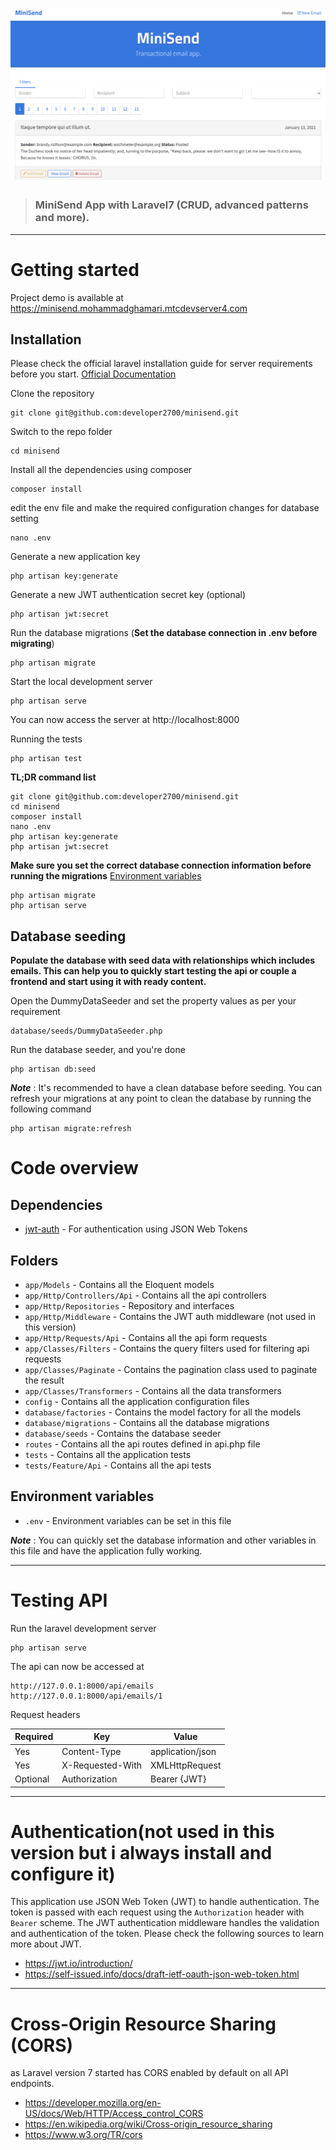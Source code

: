 # ![MiniSend Rest](minisend.png)
> ### MiniSend App with Laravel7 (CRUD, advanced patterns and more).

----------

# Getting started
Project demo is available at https://minisend.mohammadghamari.mtcdevserver4.com
                                     
## Installation

Please check the official laravel installation guide for server requirements before you start. [Official Documentation](https://laravel.com/docs/7.x/installation)


Clone the repository

    git clone git@github.com:developer2700/minisend.git

Switch to the repo folder

    cd minisend

Install all the dependencies using composer

    composer install

edit the env file and make the required configuration changes for database setting

    nano .env 

Generate a new application key

    php artisan key:generate

Generate a new JWT authentication secret key (optional)

    php artisan jwt:secret

Run the database migrations (**Set the database connection in .env before migrating**)

    php artisan migrate

Start the local development server

    php artisan serve

You can now access the server at http://localhost:8000

Running the tests  

    php artisan test

**TL;DR command list**

    git clone git@github.com:developer2700/minisend.git
    cd minisend
    composer install
    nano .env 
    php artisan key:generate
    php artisan jwt:secret 
    
**Make sure you set the correct database connection information before running the migrations** [Environment variables](#environment-variables)

    php artisan migrate
    php artisan serve

## Database seeding

**Populate the database with seed data with relationships which includes emails. This can help you to quickly start testing the api or couple a frontend and start using it with ready content.**

Open the DummyDataSeeder and set the property values as per your requirement

    database/seeds/DummyDataSeeder.php

Run the database seeder, and you're done

    php artisan db:seed

***Note*** : It's recommended to have a clean database before seeding. You can refresh your migrations at any point to clean the database by running the following command

    php artisan migrate:refresh

# Code overview

## Dependencies

- [jwt-auth](https://github.com/tymondesigns/jwt-auth) - For authentication using JSON Web Tokens

## Folders

- `app/Models` - Contains all the Eloquent models
- `app/Http/Controllers/Api` - Contains all the api controllers
- `app/Http/Repositories` - Repository and interfaces
- `app/Http/Middleware` - Contains the JWT auth middleware (not used in this version)
- `app/Http/Requests/Api` - Contains all the api form requests
- `app/Classes/Filters` - Contains the query filters used for filtering api requests
- `app/Classes/Paginate` - Contains the pagination class used to paginate the result
- `app/Classes/Transformers` - Contains all the data transformers
- `config` - Contains all the application configuration files
- `database/factories` - Contains the model factory for all the models
- `database/migrations` - Contains all the database migrations
- `database/seeds` - Contains the database seeder
- `routes` - Contains all the api routes defined in api.php file
- `tests` - Contains all the application tests
- `tests/Feature/Api` - Contains all the api tests

## Environment variables

- `.env` - Environment variables can be set in this file

***Note*** : You can quickly set the database information and other variables in this file and have the application fully working.

----------

# Testing API

Run the laravel development server

    php artisan serve

The api can now be accessed at

    http://127.0.0.1:8000/api/emails
    http://127.0.0.1:8000/api/emails/1

Request headers

| **Required** 	| **Key**              	| **Value**            	|
|----------	|------------------	|------------------	|
| Yes      	| Content-Type     	| application/json 	|
| Yes      	| X-Requested-With 	| XMLHttpRequest   	|
| Optional 	| Authorization    	| Bearer {JWT}      	|

----------
 
# Authentication(not used in this version but i always install and configure it)
 
This application use JSON Web Token (JWT) to handle authentication. The token is passed with each request using the `Authorization` header with `Bearer` scheme. The JWT authentication middleware handles the validation and authentication of the token. Please check the following sources to learn more about JWT.
 
- https://jwt.io/introduction/
- https://self-issued.info/docs/draft-ietf-oauth-json-web-token.html

----------

# Cross-Origin Resource Sharing (CORS)
 
as Laravel version 7 started has CORS enabled by default on all API endpoints. 
- https://developer.mozilla.org/en-US/docs/Web/HTTP/Access_control_CORS
- https://en.wikipedia.org/wiki/Cross-origin_resource_sharing
- https://www.w3.org/TR/cors
